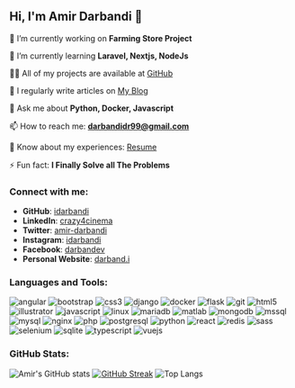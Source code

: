 ## Hi, I'm Amir Darbandi 👋

🔭 I’m currently working on **Farming Store Project**

🌱 I’m currently learning **Laravel, Nextjs, NodeJs**

👨‍💻 All of my projects are available at [GitHub](https://github.com/idarbandi)

📝 I regularly write articles on [My Blog](https://idarbandi99.com)

💬 Ask me about **Python, Docker, Javascript**

📫 How to reach me: **darbandidr99@gmail.com**

📄 Know about my experiences: [Resume](https://idarbandi99.com)

⚡ Fun fact: **I Finally Solve all The Problems**

### Connect with me:
- **GitHub**: [idarbandi](https://github.com/idarbandi)
- **LinkedIn**: [crazy4cinema](https://www.linkedin.com/in/crazy4cinema/)
- **Twitter**: [amir-darbandi](https://twitter.com/amir-darbandi)
- **Instagram**: [idarbandi](https://www.instagram.com/idarbandi/)
- **Facebook**: [darbandev](https://www.facebook.com/darbandev)
- **Personal Website**: [darband.i](https://darband.i)

### Languages and Tools:
![angular](https://img.shields.io/badge/-Angular-red?style=flat&logo=angular)
![bootstrap](https://img.shields.io/badge/-Bootstrap-blue?style=flat&logo=bootstrap)
![css3](https://img.shields.io/badge/-CSS3-blue?style=flat&logo=css3)
![django](https://img.shields.io/badge/-Django-green?style=flat&logo=django)
![docker](https://img.shields.io/badge/-Docker-blue?style=flat&logo=docker)
![flask](https://img.shields.io/badge/-Flask-black?style=flat&logo=flask)
![git](https://img.shields.io/badge/-Git-orange?style=flat&logo=git)
![html5](https://img.shields.io/badge/-HTML5-red?style=flat&logo=html5)
![illustrator](https://img.shields.io/badge/-Illustrator-orange?style=flat&logo=adobe-illustrator)
![javascript](https://img.shields.io/badge/-JavaScript-yellow?style=flat&logo=javascript)
![linux](https://img.shields.io/badge/-Linux-black?style=flat&logo=linux)
![mariadb](https://img.shields.io/badge/-MariaDB-blue?style=flat&logo=mariadb)
![matlab](https://img.shields.io/badge/-MATLAB-orange?style=flat&logo=mathworks)
![mongodb](https://img.shields.io/badge/-MongoDB-green?style=flat&logo=mongodb)
![mssql](https://img.shields.io/badge/-MSSQL-red?style=flat&logo=microsoft-sql-server)
![mysql](https://img.shields.io/badge/-MySQL-blue?style=flat&logo=mysql)
![nginx](https://img.shields.io/badge/-Nginx-green?style=flat&logo=nginx)
![php](https://img.shields.io/badge/-PHP-blue?style=flat&logo=php)
![postgresql](https://img.shields.io/badge/-PostgreSQL-blue?style=flat&logo=postgresql)
![python](https://img.shields.io/badge/-Python-blue?style=flat&logo=python)
![react](https://img.shields.io/badge/-React-blue?style=flat&logo=react)
![redis](https://img.shields.io/badge/-Redis-red?style=flat&logo=redis)
![sass](https://img.shields.io/badge/-Sass-pink?style=flat&logo=sass)
![selenium](https://img.shields.io/badge/-Selenium-green?style=flat&logo=selenium)
![sqlite](https://img.shields.io/badge/-SQLite-blue?style=flat&logo=sqlite)
![typescript](https://img.shields.io/badge/-TypeScript-blue?style=flat&logo=typescript)
![vuejs](https://img.shields.io/badge/-Vue.js-green?style=flat&logo=vue.js)

### GitHub Stats:
![Amir's GitHub stats](https://github-readme-stats.vercel.app/api?username=idarbandi&show_icons=true&theme=radical)
[![GitHub Streak](https://streak-stats.demolab.com/?user=idarbandi&theme=radical)](https://git.io/streak-stats)
![Top Langs](https://github-readme-stats.vercel.app/api/top-langs/?username=idarbandi&layout=compact&theme=radical)

